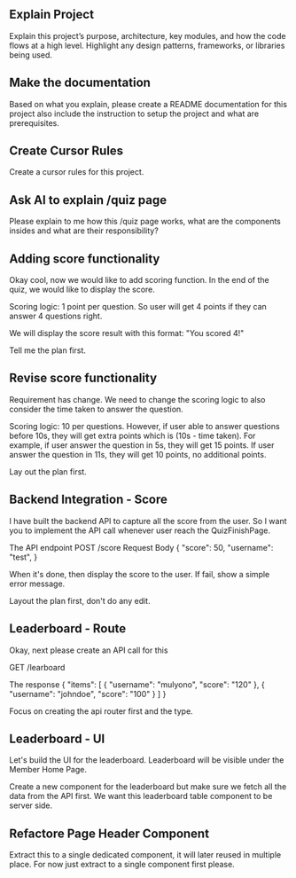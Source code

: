 ## Explain Project
Explain this project’s purpose, architecture, key modules, and how the code flows at a high level. Highlight any design patterns, frameworks, or libraries being used.

## Make the documentation
Based on what you explain, please create a README documentation for this project also include the instruction to setup the project and what are prerequisites.

## Create Cursor Rules
Create a cursor rules for this project. 

## Ask AI to explain /quiz page
Please explain to me how this /quiz page works, what are the components insides and what are their responsibility?

## Adding score functionality

Okay cool, now we would like to add scoring function. In the end of the quiz, we would like to display the score.

Scoring logic: 1 point per question. So user will get 4 points if they can answer 4 questions right.

We will display the score result with this format: "You scored 4!"

Tell me the plan first.


## Revise score functionality

Requirement has change. We need to change the scoring logic to also consider the time taken to answer the question.

Scoring logic: 10 per questions. However, if user able to answer questions before 10s, they will get extra points which is (10s - time taken). For example, if user answer the question in 5s, they will get 15 points. If user answer the question in 11s, they will get 10 points, no additional points.

Lay out the plan first.


## Backend Integration - Score

I have built the backend API to capture all the score from the user. So I want you to implement the API call whenever user reach the QuizFinishPage.

The API endpoint
POST /score 
Request Body
{
  "score": 50,
  "username": "test",
}

When it's done, then display the score to the user. If fail, show a simple error message.

Layout the plan first, don't do any edit.


## Leaderboard - Route
Okay, next please create an API call for this

GET /learboard

The response
{
    "items": [
        {
            "username": "mulyono",
            "score": "120"
        },
        {
            "username": "johndoe",
            "score": "100"
        }
    ]
}

Focus on creating the api router first and the type.


## Leaderboard - UI
Let's build the UI for the leaderboard. Leaderboard will be visible under the Member Home Page.

Create a new component for the leaderboard but make sure we fetch all the data from the API first. We want this leaderboard table component to be server side.

## Refactore Page Header Component
Extract this to a single dedicated component, it will later reused in multiple place. For now just extract to a single component first please.